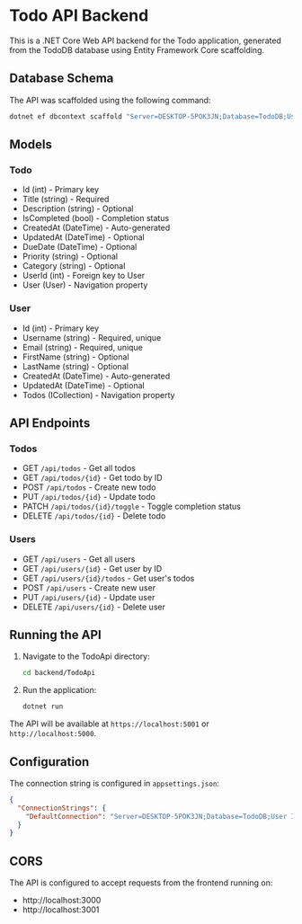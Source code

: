 # Todo API Backend

This is a .NET Core Web API backend for the Todo application, generated from the TodoDB database using Entity Framework Core scaffolding.

## Database Schema

The API was scaffolded using the following command:
```bash
dotnet ef dbcontext scaffold "Server=DESKTOP-5POK3JN;Database=TodoDB;User Id=sa;Password=w23eW@#E;" Microsoft.EntityFrameworkCore.SqlServer -o Models --context TodoDbContext --force
```

## Models

### Todo
- Id (int) - Primary key
- Title (string) - Required
- Description (string) - Optional
- IsCompleted (bool) - Completion status
- CreatedAt (DateTime) - Auto-generated
- UpdatedAt (DateTime) - Optional
- DueDate (DateTime) - Optional
- Priority (string) - Optional
- Category (string) - Optional
- UserId (int) - Foreign key to User
- User (User) - Navigation property

### User
- Id (int) - Primary key
- Username (string) - Required, unique
- Email (string) - Required, unique
- FirstName (string) - Optional
- LastName (string) - Optional
- CreatedAt (DateTime) - Auto-generated
- UpdatedAt (DateTime) - Optional
- Todos (ICollection<Todo>) - Navigation property

## API Endpoints

### Todos
- GET `/api/todos` - Get all todos
- GET `/api/todos/{id}` - Get todo by ID
- POST `/api/todos` - Create new todo
- PUT `/api/todos/{id}` - Update todo
- PATCH `/api/todos/{id}/toggle` - Toggle completion status
- DELETE `/api/todos/{id}` - Delete todo

### Users
- GET `/api/users` - Get all users
- GET `/api/users/{id}` - Get user by ID
- GET `/api/users/{id}/todos` - Get user's todos
- POST `/api/users` - Create new user
- PUT `/api/users/{id}` - Update user
- DELETE `/api/users/{id}` - Delete user

## Running the API

1. Navigate to the TodoApi directory:
   ```bash
   cd backend/TodoApi
   ```

2. Run the application:
   ```bash
   dotnet run
   ```

The API will be available at `https://localhost:5001` or `http://localhost:5000`.

## Configuration

The connection string is configured in `appsettings.json`:
```json
{
  "ConnectionStrings": {
    "DefaultConnection": "Server=DESKTOP-5POK3JN;Database=TodoDB;User Id=sa;Password=w23eW@#E;"
  }
}
```

## CORS

The API is configured to accept requests from the frontend running on:
- http://localhost:3000
- http://localhost:3001